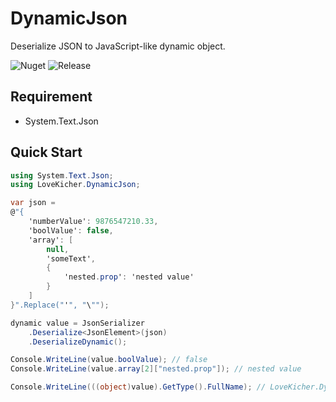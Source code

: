 # DynamicJson
Deserialize JSON to JavaScript-like dynamic object.

![Nuget](https://img.shields.io/nuget/v/LoveKicher.DynamicJson?color=green)
![Release](https://img.shields.io/github/v/release/SwingCosmic/LoveKicher.DynamicJson)
## Requirement
* System.Text.Json

## Quick Start

```csharp
using System.Text.Json;
using LoveKicher.DynamicJson;

var json =
@"{
    'numberValue': 9876547210.33,
    'boolValue': false,
    'array': [
        null, 
        'someText', 
        {
            'nested.prop': 'nested value'
        }
    ]
}".Replace("'", "\"");

dynamic value = JsonSerializer
    .Deserialize<JsonElement>(json)
    .DeserializeDynamic();

Console.WriteLine(value.boolValue); // false
Console.WriteLine(value.array[2]["nested.prop"]); // nested value

Console.WriteLine(((object)value).GetType().FullName); // LoveKicher.DynamicJson.DynamicDictionary

```

